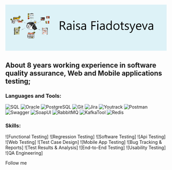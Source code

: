 [![Header](https://github.com/yosoyangel/yosoyangel/blob/main/assets/header.png)](https://www.linkedin.com/in/raisa-fedotieva)

## About 8 years working experience in software quality assurance, Web and Mobile applications testing;

### Languages and Tools:

![SQL](https://img.shields.io/badge/-SQL-ddf2f7?style=for-the-badge&logo=mysql)
![Oracle](https://img.shields.io/badge/-Oracle-ddf2f7?style=for-the-badge&logo=oracle)
![PostgreSQL](https://img.shields.io/badge/-PostgreSQL-ddf2f7?style=for-the-badge&logo=PostgreSQL)
![Git](https://img.shields.io/badge/-Git-ddf2f7?style=for-the-badge&logo=git)
![Jira](https://img.shields.io/badge/-Jira-ddf2f7?style=for-the-badge&logo=jirasoftware)
![Youtrack](https://img.shields.io/badge/-Youtrack-ddf2f7?style=for-the-badge&logo=Youtrack?logo=youtrack)
![Postman](https://img.shields.io/badge/-Postman-ddf2f7?style=for-the-badge&logo=Postman)
![Swagger](https://img.shields.io/badge/-Swagger-ddf2f7?style=for-the-badge&logo=Swagger)
![SoapUI](https://img.shields.io/badge/-SoapUI-ddf2f7?style=for-the-badge&logo=SoapUI)
![RabbitMQ](https://img.shields.io/badge/-RabbitMQ-ddf2f7?style=for-the-badge&logo=RabbitMQ)
![KafkaTool](https://img.shields.io/badge/-KafkaTool-ddf2f7?style=for-the-badge&logo=KafkaTool)
![Redis](https://img.shields.io/badge/-Redis-ddf2f7?style=for-the-badge&logo=Redis)

### Skills:

![Functional Testing]
![Regression Testing]
![Software Testing]
![Api Testing]
![Web Testing]
![Test Case Design]
![Mobile App Testing]
![Bug Tracking & Reports]
![Test Results & Analysis]
![End-to-End Testing]
![Usability Testing]
![QA Engineering]


Follow me


